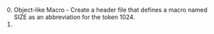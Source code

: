 0. Object-like Macro - Create a header file that defines a macro named SIZE as an abbreviation for the token 1024.
1. 
